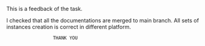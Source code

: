 This is a feedback of the task.

I checked that all the documentations are merged to main branch.
All sets of instances creation is correct in different platform.

                     THANK YOU